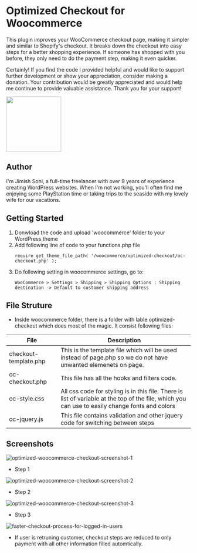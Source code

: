 # Optimized Checkout for Woocommerce
This plugin improves your WooCommerce checkout page, making it simpler and similar to Shopify's checkout. It breaks down the checkout into easy steps for a better shopping experience. If someone has shopped with you before, they only need to do the payment step, making it even quicker.

Certainly! If you find the code I provided helpful and would like to support further development or show your appreciation, consider making a donation. Your contribution would be greatly appreciated and would help me continue to provide valuable assistance. Thank you for your support!

<a href="https://www.paypal.com/paypalme/MyVitamin" target="_blank"><img src="https://user-images.githubusercontent.com/17750115/272989771-8ef5163f-c96b-4d65-ac44-cf9bbf81f9da.png"  width="150" /></a>


## Author
I'm Jimish Soni, a full-time freelancer with over 9 years of experience creating WordPress websites. When I'm not working, you'll often find me enjoying some PlayStation time or taking trips to the seaside with my lovely wife for our vacations.


## Getting Started
1. Donwload the code and upload 'woocommerce' folder to your WordPress theme
2. Add following line of code to your functions.php file
   ```
   require get_theme_file_path( '/woocommerce/optimized-checkout/oc-checkout.php' );
   ```
3. Do following setting in woocommerce settings, go to:
   ```
   WooCommerce > Settings > Shipping > Shipping Options : Shipping destination -> Default to customer shipping address
   ```

## File Struture
- Inside woocommerce folder, there is a folder with lable optimized-checkout which does most of the magic. It consist following files:
  
| File | Description |
| --- | --- |
| checkout-template.php | This is the template file which will be used instead of page.php so we do not have unwanted elemenets on page. |
| oc-checkout.php | This file has all the hooks and filters code. |
| oc-style.css | All css code for styling is in this file. There is list of variable at the top of the file, which you can use to easily change fonts and colors |
| oc-jquery.js | This file contains validation and other jquery code for switching between steps |

## Screenshots
![optimized-woocommerce-checkout-screenshot-1](https://github.com/jimishsoni1990/optimized-checkout/assets/17750115/7a020d7c-a609-4a54-badd-bcc33642cfb8)
- Step 1
  
![optimized-woocommerce-checkout-screenshot-2](https://github.com/jimishsoni1990/optimized-checkout/assets/17750115/84230dcf-34ef-4750-b3ae-95dce651d788)
- Step 2
  
![optimized-woocommerce-checkout-screenshot-3](https://github.com/jimishsoni1990/optimized-checkout/assets/17750115/587bad8a-1688-44f3-a8b3-4c4e5729837d)
- Step 3

![faster-checkout-process-for-logged-in-users](https://github.com/jimishsoni1990/optimized-checkout/assets/17750115/925c84c0-c467-4b78-a033-0f795fc40eea)
- If user is retruning customer, checkout steps are reduced to only payment with all other information filled automtically. 

